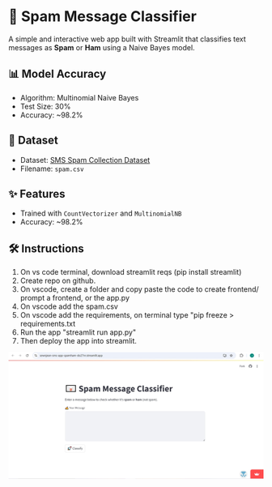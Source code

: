# 📧 Spam Message Classifier

A simple and interactive web app built with Streamlit that classifies text messages as **Spam** or **Ham** using a Naive Bayes model.

## 📊 Model Accuracy

- Algorithm: Multinomial Naive Bayes  
- Test Size: 30%  
- Accuracy: ~98.2%

## 📁 Dataset

- Dataset: [SMS Spam Collection Dataset](https://www.kaggle.com/datasets/uciml/sms-spam-collection-dataset)  
- Filename: `spam.csv`

## ✨ Features

- Trained with `CountVectorizer` and `MultinomialNB`
- Accuracy: ~98.2%

## 🛠️ Instructions
1. On vs code terminal, download streamlit reqs (pip install streamlit)
2. Create repo on github.
3. On vscode, create a folder and copy paste the code to create frontend/ prompt a frontend, or the app.py
4. On vscode add the spam.csv
5. On vscode add the requirements, on terminal type "pip freeze > requirements.txt
6. Run the app "streamlit run app.py"
7. Then deploy the app into streamlit.

![SMS Classifier Preview](SMS.jpg)


